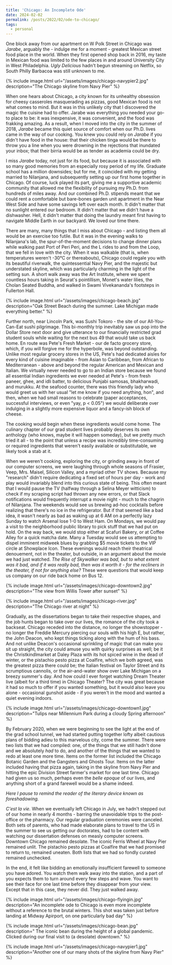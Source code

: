 ```yaml
---
title: 'Chicago: An Incomplete Ode'
date: 2024-02-02
permalink: /posts/2022/02/ode-to-chicago/
tags:
  - personal
---
```


One block away from our apartment on W Polk Street in Chicago was *Jarabe*, arguably the - indulge me for a moment - greatest Mexican street food place in the world. When they first opened shop back in 2016, my taste in Mexican food was limited to the few places in and around University City in West Philadelphia. *Ugly Delicious* hadn't begun streaming on Netflix, so South Philly Barbacoa was still unknown to me.

{% include image.html url="/assets/images/chicago-navypier2.jpg" description="The Chicago skyline from Navy Pier" %}

When one hears about Chicago, a city known for its unhealthy obsession for cheesy casseroles masquerading as pizzas, good Mexican food is not what comes to mind. But it was in this unlikely city that I discovered the magic the cuisine had to offer. Jarabe was everything you needed your go-to place to be: it was inexpensive, it was convenient, and the food was frakking amazing. As a result, when I moved into the city in the summer of 2018, *Jarabe* became this quiet source of comfort when our Ph.D. lives came in the way of our cooking. You knew you could rely on *Jarabe* if you didn't have food in the house: that their chicken tinga would be there to throw you a line when you were drowning in the rejections that inundated your inbox; that their birria would be as tender as academia could be dry.

I miss *Jarabe* today, not just for its food, but because it is associated with so many good memories from an especially rosy period of my life. Graduate school has a million downsides; but for me, it coincided with my getting married to Nilanjana, and subsequently setting up our first home together in Chicago. Of course, luck played its part, giving me a supportive academic community that allowed me the flexibility of pursuing my Ph.D. from hundreds of miles away. And our combined Ph.D. stipends meant that we could rent a comfortable but bare-bones garden unit apartment in the Near West Side and have some savings left over each month. It didn't matter that no sunlight entered our bedroom. It didn't matter that we didn't have a dishwasher. Hell, it didn't matter that doing the laundry meant first having to navigate Middle Earth in our backyard. We loved our time there.

There are many, many things that I miss about Chicago - and listing them all would be an exercise too futile. But it was in the evening walks to Nilanjana's lab, the spur-of-the-moment decisions to change dinner plans while walking past Port of Peri Peri, and the L rides to and from the Loop, that we fell in love with the city. When it was walkable (that is, when temperatures weren't -30&deg;C or thereabouts), Chicago could regale you with its beautiful riverwalk, the quintessential Navy Pier, and the majestic but understated skyline, which was particularly charming in the light of the setting sun. A short walk away was the Art Institute, where we spent countless hours taking in Seurat's pointillism, Monet's water lilies, the Cholan Seated Buddha, and walked in Swami Vivekananda's footsteps in Fullerton Hall. 

{% include image.html url="/assets/images/chicago-beach.jpg" description="Oak Street Beach during the summer. Lake Michigan made everything better." %}

Further north, near Lincoln Park, was Sushi Tokoro - the site of our All-You-Can-Eat sushi pilgrimage. This bi-monthly trip inevitably saw us pop into the Dollar Store next door and give utterance to our financially restricted grad student souls while waiting for the next bus 49 that would take us back home. En route was Pete's Fresh Market - our de facto grocery store, which, if you will forgive me for the hyperbole, was beyond outstanding. Unlike most regular grocery stores in the US, Pete's had dedicated aisles for every kind of cuisine imaginable - from Asian to Caribbean, from African to Mediterranean - above and beyond the regular American and Mexican and Italian. We virtually never needed to go to an Indian store because we found all essential Indian ingredients we ever needed at Pete's - from fresh paneer, ghee, and idli batter, to delicious Punjabi samosas, bhakharwadi, and murukku. At the seafood counter, there was this friendly lady who would greet us with her usual "let me know if you need anything, hon", and then, when we had small reasons to celebrate (paper acceptances, successful interviews, or even "yay, p < 0.05") we would deliberate over indulging in a slightly more expensive liquor and a fancy-ish block of cheese.

The cooking would begin when these ingredients would come home. The culinary chapter of our grad student lives probably deserves its own anthology (who knows, maybe it will happen someday), but we pretty much tried it all - to the point that unless a recipe was incredibly time-consuming or required ingredients that weren't easily available or substitutable, we likely took a stab at it. 

When we weren't cooking, exploring the city, or grinding away in front of our computer screens, we were laughing through whole seasons of Frasier, Veep, Mrs. Maisel, Silicon Valley, and a myriad other TV shows. Because my "research" didn't require dedicating a fixed set of hours per day - work and play would invariably blend into this curious state of being. This often meant that I would pause the TV (halfway through a Selina Meyer witticism) to check if my scraping script had thrown any new errors, or that Slack notifications would frequently interrupt a movie night - much to the chagrin of Nilanjana. The weekends would see us brewing ad-hoc cocktails before realizing that there's no ice in the refrigerator. But if that seemed like a bad idea, it wasn't nearly as bad as waking up at 6 AM on a perfectly lazy Sunday to watch Arsenal lose 1-0 to West Ham. On Mondays, we would pay a visit to the neighborhood public library to pick stuff that we had put on hold. On the way back, we would stop either at Scafuri Bakery, or at Coffee Alley for a quick matcha date. Many a Tuesday would see us attempting to dispel imminent midweek blues by grabbing $5 movie tickets to the VIP circle at Showplace Icon. These evenings would reach their theatrical denouement, not in the theater, but outside, in an argument about the movie we had just watched. *The Rise of Skywalker was bad, but to what extent was it bad, and if it was really bad, then was it worth it - for the recliners in the theater, if not for anything else?* These were questions that would keep us company on our ride back home on Bus 12.

{% include image.html url="/assets/images/chicago-downtown2.jpg" description="The view from Willis Tower after sunset" %}

{% include image.html url="/assets/images/chicago-river.jpg" description="The Chicago river at night" %}

Gradually, as the dissertations began to take their respective shapes, and the job hunts began to take over our lives, the romance of the city took a backseat. Chicago receded into the distance, no longer the showstopper - no longer the Freddie Mercury piercing our souls with his high E, but rather, the John Deacon, who kept things ticking along with the hum of his bass. And not unlike Deacon's occasional sprinkling of magic that can make you sit up straight, the city could amuse you with quirky surprises as well; be it the Christkindlmarket at Daley Plaza with its hot spiced wine in the dead of winter, or the pistachio pesto pizza at Coalfire, which we both agreed, was the greatest pizza there could be; the Italian festival on Taylor Street and its scrumptious cannolis, or the air-and-water show over Lake Michigan on a breezy summer's day. And how could I ever forget watching Dream Theater live (albeit for a third time) in Chicago Theater? The city was great because it had so much to offer if you wanted something, but it would also leave you alone - occasional gunshot aside - if you weren't in the mood and wanted a quiet evening indoors.

{% include image.html url="/assets/images/chicago-downtown1.jpg" description="Tulips near Millennium Park during a cloudy Spring afternoon" %}

By February 2020, when we were beginning to see the light at the end of the grad school tunnel, we had started putting together lofty albeit cautious plans of bidding adieu to this marvelous city, come the summer. There were two lists that we had compiled: one, of the things that we still hadn't done and we absolutely *had* to do, and another of the things that we wanted to redo at least one more time. Items on the former list included the Chicago Botanic Garden and the Gangsters and Ghosts Tour. Items on the latter included having that pizza again, taking in the skyline from Navy Pier and hitting the epic Division Street farmer's market for one last time. Chicago had given us so much, perhaps even the *belle epoque* of our lives, and anything short of a grand farewell would be a shame indeed.

*Here I pause to remind the reader of the literary device known as foreshadowing.*

*C'est la vie.* When we eventually left Chicago in July, we hadn't stepped out of our home in nearly 4 months - barring the unavoidable trips to the post-office or the pharmacy. Our regular graduation ceremonies were canceled. Both sets of parents, who had made elaborate plans to travel to the US in the summer to see us getting our doctorates, had to be content with watching our dissertation defenses on measly computer screens. Downtown Chicago remained desolate. The iconic Ferris Wheel at Navy Pier remained unlit. The pistachio pesto pizzas at Coalfire that we had promised to return to, remained uneaten. Both lists that we had so fondly curated remained unchecked. 

In the end, it felt like bidding an emotionally insufficient farewell to someone you have adored. You watch them walk away into the station, and a part of you expects them to turn around every few steps and wave. You want to see their face for one last time before they disappear from your view. Except that in this case, they never did. They just walked away.

{% include image.html url="/assets/images/chicago-flyingin.jpg" description="An incomplete ode to Chicago is even more incomplete without a reference to the brutal winters. This shot was taken just before landing at Midway Apirport, on one particularly bad day" %}

{% include image.html url="/assets/images/chicago-bean.jpg" description=" The iconic bean during the height of a global pandemic. Clicked during our final visit to (a desolate) downtown." %}

{% include image.html url="/assets/images/chicago-navypier1.jpg" description="Another one of our many shots of the skyline from Navy Pier" %}
